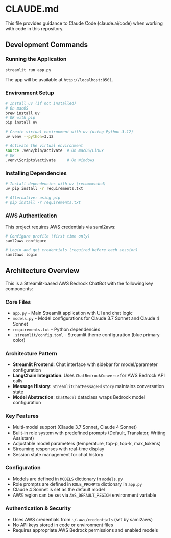 # CLAUDE.md

This file provides guidance to Claude Code (claude.ai/code) when working with code in this repository.

## Development Commands

### Running the Application
```bash
streamlit run app.py
```
The app will be available at `http://localhost:8501`.

### Environment Setup
```bash
# Install uv (if not installed)
# On macOS
brew install uv
# OR with pip
pip install uv

# Create virtual environment with uv (using Python 3.12)
uv venv --python=3.12

# Activate the virtual environment
source .venv/bin/activate  # On macOS/Linux
# OR
.venv\Scripts\activate     # On Windows
```

### Installing Dependencies
```bash
# Install dependencies with uv (recommended)
uv pip install -r requirements.txt

# Alternative: using pip
# pip install -r requirements.txt
```

### AWS Authentication
This project requires AWS credentials via saml2aws:
```bash
# Configure profile (first time only)
saml2aws configure

# Login and get credentials (required before each session)
saml2aws login
```

## Architecture Overview

This is a Streamlit-based AWS Bedrock ChatBot with the following key components:

### Core Files
- `app.py` - Main Streamlit application with UI and chat logic
- `models.py` - Model configurations for Claude 3.7 Sonnet and Claude 4 Sonnet
- `requirements.txt` - Python dependencies
- `.streamlit/config.toml` - Streamlit theme configuration (blue primary color)

### Architecture Pattern
- **Streamlit Frontend**: Chat interface with sidebar for model/parameter configuration
- **LangChain Integration**: Uses `ChatBedrockConverse` for AWS Bedrock API calls
- **Message History**: `StreamlitChatMessageHistory` maintains conversation state
- **Model Abstraction**: `ChatModel` dataclass wraps Bedrock model configuration

### Key Features
- Multi-model support (Claude 3.7 Sonnet, Claude 4 Sonnet)
- Built-in role system with predefined prompts (Default, Translator, Writing Assistant)
- Adjustable model parameters (temperature, top-p, top-k, max_tokens)
- Streaming responses with real-time display
- Session state management for chat history

### Configuration
- Models are defined in `MODELS` dictionary in `models.py`
- Role prompts are defined in `ROLE_PROMPTS` dictionary in `app.py`
- Claude 4 Sonnet is set as the default model
- AWS region can be set via `AWS_DEFAULT_REGION` environment variable

### Authentication & Security
- Uses AWS credentials from `~/.aws/credentials` (set by saml2aws)
- No API keys stored in code or environment files
- Requires appropriate AWS Bedrock permissions and enabled models